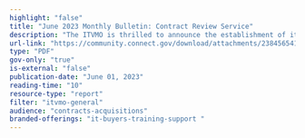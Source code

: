 ```yaml
---
highlight: "false"
title: "June 2023 Monthly Bulletin: Contract Review Service"
description: "The ITVMO is thrilled to announce the establishment of its newest service offering, Contract Review as a Service (CRaaS). Over the last several years, the ITVMO has worked with dozens of agencies to identify and resolve common Original Equipment Manufacturer (OEM) related challenges, ranging from customer service issues to product deficiencies to contractual “gotchas”. Our collaboration with customer agencies and top OEMs has led to enhanced communication and industry partnership commitments that will certainly help agencies get the most out of their IT investments. Continuing reading...(government-only) "
url-link: "https://community.connect.gov/download/attachments/2384565414/June%202023%20IT%20Buyers%20Bulletin.pdf?api=v2"
type: "PDF"
gov-only: "true"
is-external: "false"
publication-date: "June 01, 2023"
reading-time: "10"
resource-type: "report"
filter: "itvmo-general"
audience: "contracts-acquisitions"
branded-offerings: "it-buyers-training-support "
---
```

